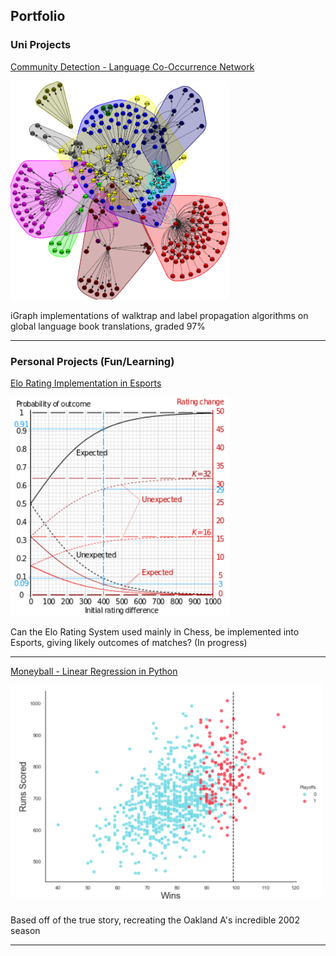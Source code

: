 ## Portfolio


### Uni Projects

[Community Detection - Language Co-Occurrence Network](/pdfs/LanguagesPaper.pdf)

<img src="images/Walktrap_Py.png?raw=true" width="350" height="350"/>

iGraph implementations of walktrap and label propagation algorithms on global language book translations, graded 97%

---

### Personal Projects (Fun/Learning)

[Elo Rating Implementation in Esports](harrybitten.github.io)

<img src="images/Elo.png?raw=true" width="350" height="350"/>

Can the Elo Rating System used mainly in Chess, be implemented into Esports, giving likely outcomes of matches? (In progress)

---


[Moneyball - Linear Regression in Python](https://medium.com/@harry.bitten/moneyball-linear-regression-76034259af5e)

<img src="images/Wins.png?raw=true" width="500" height="350"/>

Based off of the true story, recreating the Oakland A's incredible 2002 season

---
